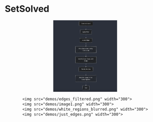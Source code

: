 # SetSolved
<div style="display: flex; justify-content: center;">
    <img src="demos/flowchart.png" width="200">
</div>
<div style="display: flex; justify-content: center;">

    <img src="demos/edges_filtered.png" width="300">
    <img src="demos/image1.png" width="300">
    <img src="demos/white_regions_blurred.png" width="300">
    <img src="demos/just_edges.png" width="300">
    
    
</div>

